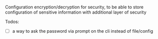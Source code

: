 Configuration encryption/decryption for security, to be able to store configuration of sensitive information with additional layer of security


Todos:
 * [ ] a way to ask the password via prompt on the cli instead of file/config